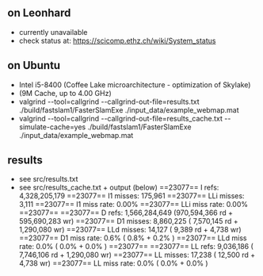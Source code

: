 ## on Leonhard
- currently unavailable
- check status at: https://scicomp.ethz.ch/wiki/System_status

## on Ubuntu
- Intel i5-8400 (Coffee Lake microarchitecture - optimization of Skylake)
- (9M Cache, up to 4.00 GHz)
- valgrind --tool=callgrind --callgrind-out-file=results.txt ./build/fastslam1/FasterSlamExe ./input_data/example_webmap.mat
- valgrind --tool=callgrind --callgrind-out-file=results_cache.txt --simulate-cache=yes ./build/fastslam1/FasterSlamExe ./input_data/example_webmap.mat

## results 
- see src/results.txt
- see src/results_cache.txt + output (below)
==23077== I   refs:      4,328,205,179
==23077== I1  misses:          175,961
==23077== LLi misses:            3,111
==23077== I1  miss rate:          0.00%
==23077== LLi miss rate:          0.00%
==23077== 
==23077== D   refs:      1,566,284,649  (970,594,366 rd + 595,690,283 wr)
==23077== D1  misses:        8,860,225  (  7,570,145 rd +   1,290,080 wr)
==23077== LLd misses:           14,127  (      9,389 rd +       4,738 wr)
==23077== D1  miss rate:           0.6% (        0.8%   +         0.2%  )
==23077== LLd miss rate:           0.0% (        0.0%   +         0.0%  )
==23077== 
==23077== LL refs:           9,036,186  (  7,746,106 rd +   1,290,080 wr)
==23077== LL misses:            17,238  (     12,500 rd +       4,738 wr)
==23077== LL miss rate:            0.0% (        0.0%   +         0.0%  )
